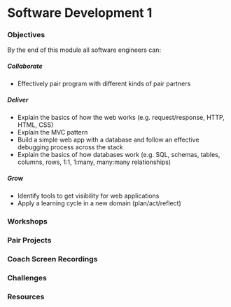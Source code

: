 # Software Development 1

### Objectives
By the end of this module all software engineers can:

##### Collaborate
- Effectively pair program with different kinds of pair partners

##### Deliver

- Explain the basics of how the web works (e.g. request/response, HTTP, HTML, CSS)
- Explain the MVC pattern
- Build a simple web app with a database and follow an effective debugging process across the stack
- Explain the basics of how databases work (e.g. SQL, schemas, tables, columns, rows, 1:1, 1:many, many:many relationships)

##### Grow
  - Identify tools to get visibility for web applications
  - Apply a learning cycle in a new domain (plan/act/reflect)

### Workshops

### Pair Projects

### Coach Screen Recordings

### Challenges

### Resources
